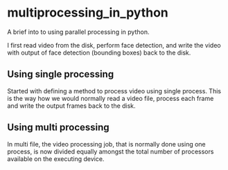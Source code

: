 # multiprocessing_in_python

A brief into to using parallel processing in python.

I first read video from the disk, perform face detection, and write the video with output of face detection (bounding boxes) back to the disk.

## Using single processing

Started with defining a method to process video using single process. 
This is the way how we would normally read a video file, process each frame and write the output frames back to the disk.

## Using multi processing 

In multi file, the video processing job, that is normally done using one process, 
is now divided equally amongst the total number of processors available on the executing device.

